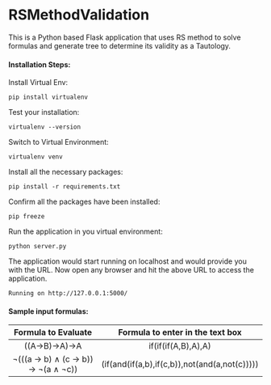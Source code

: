 # RSMethodValidation
This is a Python based Flask application that uses RS method to solve formulas and generate tree to determine its validity as a Tautology.

#### Installation Steps:

Install Virtual Env:

    pip install virtualenv
    
Test your installation:

    virtualenv --version

Switch to Virtual Environment:

    virtualenv venv

Install all the necessary packages:

    pip install -r requirements.txt

Confirm all the packages have been installed:

    pip freeze


Run the application in you virtual environment:

    python server.py

The application would start running on localhost and would provide you with the URL. Now open any browser and hit the above URL to access the application.

    Running on http://127.0.0.1:5000/



#### Sample input formulas:

|        Formula to Evaluate         |       Formula to enter in the text box        |
| :--------------------------------: | :-------------------------------------------: |
|            ((A→B)→A)→A             |              if(if(if(A,B),A),A)              |
| ¬(((a → b) ∧ (c → b)) → ¬(a ∧ ¬c)) | (if(and(if(a,b),if(c,b)),not(and(a,not(c))))) |


